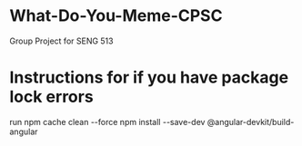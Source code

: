 # What-Do-You-Meme-CPSC
Group Project for SENG 513

# Instructions for if you have package lock errors
run npm cache clean --force
npm install --save-dev @angular-devkit/build-angular